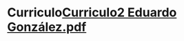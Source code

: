 # Curriculo[Curriculo2 Eduardo González.pdf](https://github.com/EduardoV82/Curriculo/files/12089838/Curriculo2.Eduardo.Gonzalez.pdf)
